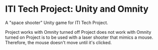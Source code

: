 # ITI Tech Project: Unity and Omnity
A "space shooter" Unity game for ITI Tech Project.

Project works with Omnity turned off
Project does not work with Omnity turned on
Project is to be used with a laser shooter that mimics a mouse. Therefore, the mouse doesn't move until it's clicked.
